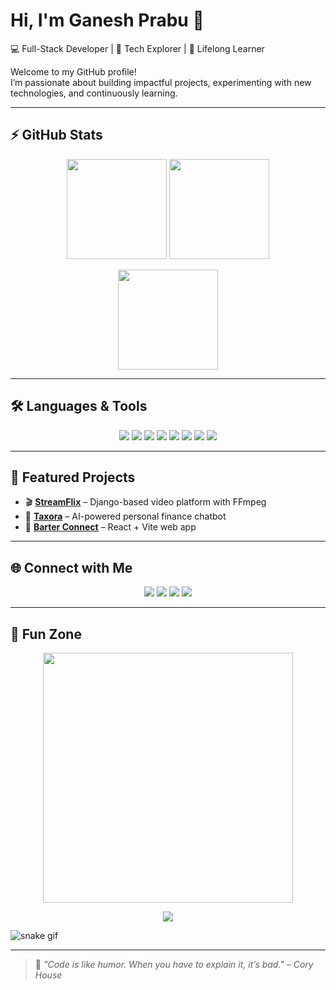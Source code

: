 # Hi, I'm Ganesh Prabu 👋  

💻 Full-Stack Developer | 🚀 Tech Explorer | 🎯 Lifelong Learner  

Welcome to my GitHub profile!  
I’m passionate about building impactful projects, experimenting with new technologies, and continuously learning.  

---

## ⚡ GitHub Stats
<p align="center">
  <img src="https://github-readme-stats.vercel.app/api?username=prabu411&show_icons=true&theme=tokyonight&hide_border=true" height="160"/>
  <img src="https://github-readme-stats.vercel.app/api/top-langs/?username=prabu411&layout=compact&theme=tokyonight&hide_border=true" height="160"/>
</p>

<p align="center">
  <img src="https://streak-stats.demolab.com?user=prabu411&theme=neon-dark&hide_border=true" height="160"/>
</p>

---

## 🛠️ Languages & Tools
<p align="center">
  <img src="https://img.shields.io/badge/C++-00599C?style=for-the-badge&logo=c%2B%2B&logoColor=white"/>
  <img src="https://img.shields.io/badge/Python-3776AB?style=for-the-badge&logo=python&logoColor=white"/>
  <img src="https://img.shields.io/badge/Java-FF6F00?style=for-the-badge&logo=java&logoColor=white"/>
  <img src="https://img.shields.io/badge/React-61DAFB?style=for-the-badge&logo=react&logoColor=black"/>
  <img src="https://img.shields.io/badge/Django-092E20?style=for-the-badge&logo=django&logoColor=white"/>
  <img src="https://img.shields.io/badge/MongoDB-4DB33D?style=for-the-badge&logo=mongodb&logoColor=white"/>
  <img src="https://img.shields.io/badge/Linux-000000?style=for-the-badge&logo=linux&logoColor=white"/>
  <img src="https://img.shields.io/badge/Git-F05032?style=for-the-badge&logo=git&logoColor=white"/>
</p>

---

## 🚀 Featured Projects
- 🎬 [**StreamFlix**](https://github.com/prabu411/streamflix) – Django-based video platform with FFmpeg  
- 🤖 [**Taxora**](https://github.com/prabu411/taxora) – AI-powered personal finance chatbot  
- 🔄 [**Barter Connect**](https://github.com/prabu411/barter-connect-hub) – React + Vite web app  

---

## 🌐 Connect with Me
<p align="center">
  <a href="https://ganeshprabu48.wordpress.com"><img src="https://img.shields.io/badge/Website-000?style=for-the-badge&logo=wordpress&logoColor=white"/></a>
  <a href="https://twitter.com/Ganeshprab87290"><img src="https://img.shields.io/badge/Twitter-1DA1F2?style=for-the-badge&logo=twitter&logoColor=white"/></a>
  <a href="https://instagram.com/_ganesh__prabu_"><img src="https://img.shields.io/badge/Instagram-E4405F?style=for-the-badge&logo=instagram&logoColor=white"/></a>
  <a href="https://linkedin.com"><img src="https://img.shields.io/badge/LinkedIn-0077B5?style=for-the-badge&logo=linkedin&logoColor=white"/></a>
</p>

---

## 🎉 Fun Zone
<p align="center">
  <img src="https://media.giphy.com/media/qgQUggAC3Pfv687qPC/giphy.gif" width="400px"/>
</p>

<p align="center">
  <img src="https://komarev.com/ghpvc/?username=prabu411&color=ff69b4&style=for-the-badge" />
</p>

![snake gif](https://github.com/prabu411/prabu411/blob/output/github-contribution-grid-snake.svg)

---

> 🌟 *"Code is like humor. When you have to explain it, it’s bad." – Cory House*
